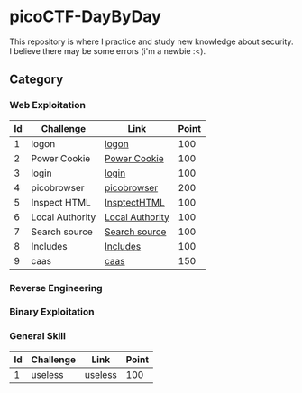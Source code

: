 # picoCTF-DayByDay
This repository is where I practice and study new knowledge about security. I believe there may be some errors (i'm a newbie :<). 

## Category
### Web Exploitation
| Id | Challenge | Link | Point |
| -----------  | ----------- | ----------- | ----------- |
| 1 | logon      | [logon](./WebExploitation/logon.md)      |   100  |
|2 | Power Cookie   | [Power Cookie](./WebExploitation/PowerCookie.md)        |   100 |
|3 | login   | [login](./WebExploitation/logon.md)        |   100 |
| 4 | picobrowser | [picobrowser](./WebExploitation/picobrowser.md) | 200 |
| 5 | Inspect HTML | [InsptectHTML](./WebExploitation/InspectHTML.md) | 100 |
| 6 | Local Authority | [Local Authority](./WebExploitation/Local%20Authority.md) | 100 |
| 7 | Search source | [Search source](./WebExploitation/Search%20source.md) | 100 |
| 8 | Includes | [Includes](./WebExploitation/Includes.md) | 100 |
| 9 | caas | [caas](./WebExploitation/cass.md) | 150 |

### Reverse Engineering

### Binary Exploitation

### General Skill
| Id | Challenge | Link | Point |
| -----------  | ----------- | ----------- | ----------- |
| 1 | useless      | [useless](./General%20Skill/useless.md)      |   100  |